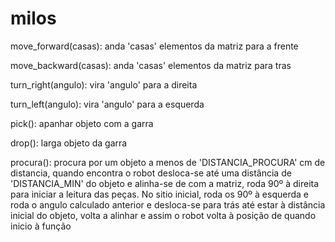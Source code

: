 # milos

move_forward(casas): anda 'casas' elementos da matriz para a frente

move_backward(casas): anda 'casas' elementos da matriz para tras

turn_right(angulo): vira 'angulo' para a direita

turn_left(angulo): vira 'angulo' para a esquerda

pick(): apanhar objeto com a garra

drop(): larga objeto da garra

procura(): procura por um objeto a menos de 'DISTANCIA_PROCURA' cm de distancia, quando encontra o robot desloca-se até uma distância de 'DISTANCIA_MIN' do objeto e alinha-se de com a matriz, roda 90º à direita para iniciar a leitura das peças.
No sitio inicial, roda os 90º à esquerda e roda o angulo calculado anterior e desloca-se para trás até estar à distância inicial do objeto, volta a alinhar e assim o robot volta à posição de quando inicio à função

